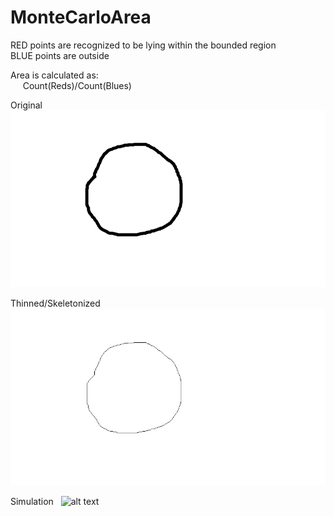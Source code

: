 # MonteCarloArea

RED points are recognized to be lying within the bounded region  
BLUE points are outside

Area is calculated as:  
&nbsp;&nbsp;&nbsp;&nbsp; Count(Reds)/Count(Blues)

Original
&nbsp;&nbsp;![alt text](https://github.com/darknight009/MonteCarloArea/blob/master/inputs/circle_t.png)

Thinned/Skeletonized
&nbsp;&nbsp;![alt text](https://github.com/darknight009/MonteCarloArea/blob/master/results/skeleton.jpg)

Simulation
&nbsp;&nbsp;![alt text](https://github.com/darknight009/MonteCarloArea/blob/master/results/100000_iterations.gif)
